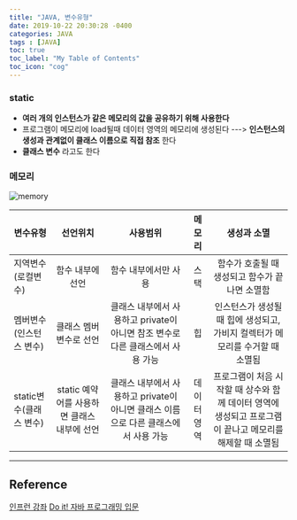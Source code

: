 ```yaml
---
title: "JAVA, 변수유형"
date: 2019-10-22 20:30:28 -0400
categories: JAVA
tags : [JAVA]
toc: true
toc_label: "My Table of Contents"
toc_icon: "cog"
---
```


### static
- <b>여러 개의 인스턴스가 같은 메모리의 값을 공유하기 위해 사용한다</b>
- 프로그램이 메모리에 load될때 데이터 영역의 메모리에 생성된다
---> <b>인스턴스의 생성과 관계없이 클래스 이름으로 직접 참조</b> 한다
- <b>클래스 변수</b> 라고도 한다

### 메모리
![memory](https://user-images.githubusercontent.com/55946791/67284805-43aa6380-f511-11e9-99fa-97b7d53f32fc.JPG)

|변수유형| 선언위치 | 사용범위 | 메모리 | 생성과 소멸
|---|:---:|:---:|:---:|:---:|
|지역변수(로컬변수) | 함수 내부에 선언| 함수 내부에서만 사용 | 스택 | 함수가 호출될 때 생성되고 함수가 끝나면 소멸함
| 멤버변수(인스턴스 변수)| 클래스 멤버 변수로 선언 | 클래스 내부에서 사용하고 private이 아니면 참조 변수로 다른 클래스에서 사용 가능 | 힙 | 인스턴스가 생성될 때 힙에 생성되고, 가비지 컬렉터가 메모리를 수거할 때 소멸됨
static변수(클래스 변수) | static 예약어를 사용하면 클래스 내부에 선언 | 클래스 내부에서 사용하고 private이 아니면 클래스 이름으로 다른 클래스에서 사용 가능 | 데이터 영역 | 프로그램이 처음 시작할 때 상수와 함께 데이터 영역에 생성되고 프로그램이 끝나고 메모리를 해제할 때 소멸됨

---
## Reference
[인프런 강좌](https://www.inflearn.com/course/%EC%9E%90%EB%B0%94-%ED%94%84%EB%A1%9C%EA%B7%B8%EB%9E%98%EB%B0%8D-%EC%9E%85%EB%AC%B8/dashboard)
[Do it! 자바 프로그래밍 입문](http://www.yes24.com/Product/Goods/63020974)
